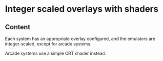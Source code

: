 # Integer scaled overlays with shaders

## Content

Each system has an appropriate overlay configured, and the emulators are integer-scaled, except for arcade systems.

Arcade systems use a simple CRT shader instead.